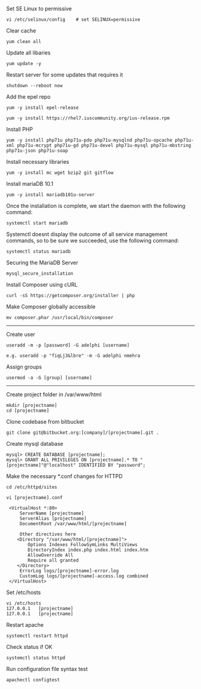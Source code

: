 Set SE Linux to permissive

```vi /etc/selinux/config    # set SELINUX=permissive```

Clear cache

```yum clean all```

 Update all libaries

```yum update -y```

Restart server for some updates that requires it

```shutdown --reboot now```


Add the epel repo

```
yum -y install epel-release

yum -y install https://rhel7.iuscommunity.org/ius-release.rpm
```

Install PHP

```yum -y install php71u php71u-pdo php71u-mysqlnd php71u-opcache php71u-xml php71u-mcrypt php71u-gd php71u-devel php71u-mysql php71u-mbstring php71u-json php71u-soap```

Install necessary libraries

```yum -y install mc wget bzip2 git gitflow```

Install mariaDB 10.1

```yum -y install mariadb101u-server```

Once the installation is complete, we start the daemon with the following command:

```systemctl start mariadb```

Systemctl doesnt display the outcome of all service management commands, so to be sure we succeeded, use the following command:

```systemctl status mariadb```

Securing the MariaDB Server

```mysql_secure_installation```

Install Composer using cURL

```curl -sS https://getcomposer.org/installer | php```

Make Composer globally accessible

```mv composer.phar /usr/local/bin/composer```

------------------------------------------------------

Create user

```
useradd -m -p [password] -G adelphi [username]

e.g. useradd -p "fiqLj3&lbre" -m -G adelphi nmehra
```

 Assign groups

```usermod -a -G [group] [username]```


------------------------------------------------------

Create project folder in /var/www/html

```
mkdir [projectname]
cd [projectname]
```

Clone codebase from bitbucket

```git clone git@bitbucket.org:[company]/[projectname].git .```

Create mysql database

```
mysql> CREATE DATABASE [projectname];
mysql> GRANT ALL PRIVILEGES ON [projectname].* TO "[projectname]"@"localhost" IDENTIFIED BY "password";

```

 
Make the necessary \*.conf changes for HTTPD

```
cd /etc/httpd/sites

vi [projectname].conf

 <VirtualHost *:80>
     ServerName [projectname]
     ServerAlias [projectname]
     DocumentRoot /var/www/html/[projectname]

     Other directives here
    <Directory "/var/www/html/[projectname]">
        Options Indexes FollowSymLinks MultiViews
        DirectoryIndex index.php index.html index.htm
        AllowOverride All
        Require all granted
    </Directory>
     ErrorLog logs/[projectname]-error.log
     CustomLog logs/[projectname]-access.log combined
 </VirtualHost>
```

Set /etc/hosts

```
vi /etc/hosts
127.0.0.1   [projectname]
127.0.0.1   [projectname]
```

Restart apache

```systemctl restart httpd```

Check status if OK

```systemctl status httpd```

Run configuration file syntax test

```apachectl configtest```
